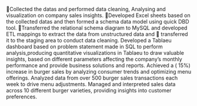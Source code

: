 Collected the datas and performed data cleaning, Analysing and visualization on company sales insights.
Developed Excel sheets based on the collected datas and then formed a schema data model using quick DBD tool.
Transferred the relational schema diagram to MySQL and developed ETL mappings to extract the data from unstructured data and  transferred it to the staging area to conduct data cleaning.
 Developed a Tablaeu dashboard based on problem statement made in SQL to perform analysis,producing quantitative visualizations in Tablaeu to draw valuable insights, based on different parameters affecting the company’s monthly performance and provide business solutions and reports.
Achieved a ( 15%) increase in burger sales by analyzing consumer trends and optimizing menu offerings. 
Analyzed data from over 500 burger sales transactions each week to drive menu adjustments. 
Managed and interpreted sales data across 10 different burger varieties, providing insights into customer preferences.
